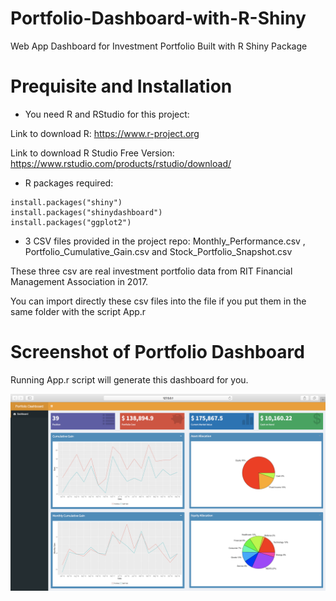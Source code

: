 # Portfolio-Dashboard-with-R-Shiny
Web App Dashboard for Investment Portfolio Built with R Shiny Package

# Prequisite and Installation

* You need R and RStudio for this project:

Link to download R: https://www.r-project.org

Link to download R Studio Free Version: https://www.rstudio.com/products/rstudio/download/

 *  R packages required: 
 ```
 install.packages("shiny")
 install.packages("shinydashboard")
 install.packages("ggplot2")
 ```
 * 3 CSV files provided in the project repo: Monthly_Performance.csv , Portfolio_Cumulative_Gain.csv and Stock_Portfolio_Snapshot.csv 
 
 These three csv are real investment portfolio data from RIT Financial Management Association in 2017.
 
 You can import directly these csv files into the file if you put them in the same folder with the script App.r
 
 # Screenshot of Portfolio Dashboard
 Running App.r script will generate this dashboard for you.
 
 ![Screenshot](https://github.com/QueAnhHa/Portfolio-Dashboard-with-R-Shiny/blob/master/Portfolio%20-%20DashBoard%20-Screen%20Shot.png)

